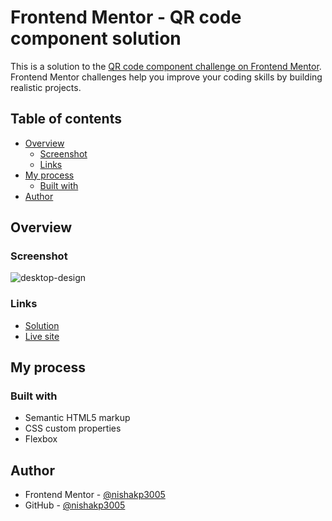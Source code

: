 # Frontend Mentor - QR code component solution

This is a solution to the [QR code component challenge on Frontend Mentor](https://www.frontendmentor.io/challenges/qr-code-component-iux_sIO_H). Frontend Mentor challenges help you improve your coding skills by building realistic projects. 

## Table of contents

- [Overview](#overview)
  - [Screenshot](#screenshot)
  - [Links](#links)
- [My process](#my-process)
  - [Built with](#built-with)
- [Author](#author)

## Overview

### Screenshot
![desktop-design](https://github.com/nishakp3005/CSS-cards/assets/121110503/af2c421d-b15e-4524-aced-8b63f02acd3f)

### Links

- [Solution](https://github.com/nishakp3005/cards/tree/main/QR-code-component-main)
- [Live site](https://nishakp3005.github.io/cards/QR-code-component-main/)

## My process

### Built with

- Semantic HTML5 markup
- CSS custom properties
- Flexbox

## Author

- Frontend Mentor - [@nishakp3005](https://www.frontendmentor.io/profile/nishakp3005)
- GitHub - [@nishakp3005](https://github.com/nishakp3005)
